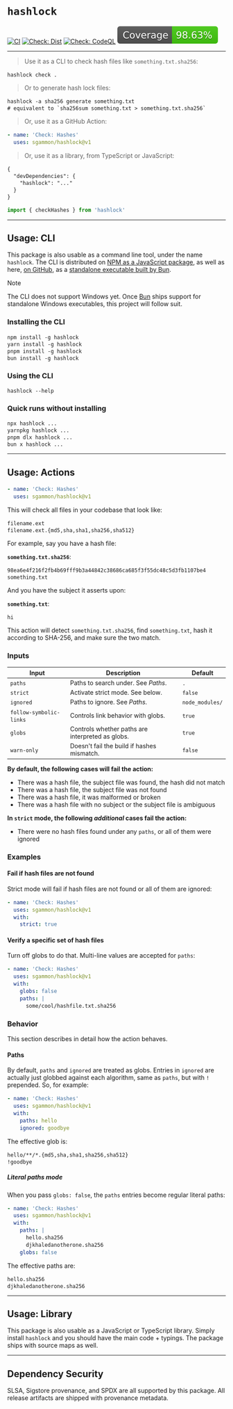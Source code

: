 # `hashlock`

[![CI](https://github.com/sgammon/hashlock/actions/workflows/on.push.yml/badge.svg)](https://github.com/sgammon/hashlock/actions/workflows/on.push.yml)
[![Check: Dist](https://github.com/sgammon/hashlock/actions/workflows/check.dist.yml/badge.svg)](https://github.com/sgammon/hashlock/actions/workflows/check.dist.yml)
[![Check: CodeQL](https://github.com/sgammon/hashlock/actions/workflows/check.codeql-analysis.yml/badge.svg)](https://github.com/sgammon/hashlock/actions/workflows/check.codeql-analysis.yml)
[![Coverage](./badges/coverage.svg)](./badges/coverage.svg)

---

> Use it as a CLI to check hash files like `something.txt.sha256`:

```shell
hashlock check .
```

> Or to generate hash lock files:

```shell
hashlock -a sha256 generate something.txt
# equivalent to `sha256sum something.txt > something.txt.sha256`
```

> Or, use it as a GitHub Action:

```yaml
- name: 'Check: Hashes'
  uses: sgammon/hashlock@v1
```

> Or, use it as a library, from TypeScript or JavaScript:

```
{
  "devDependencies": {
    "hashlock": "..."
  }
}
```

```javascript
import { checkHashes } from 'hashlock'
```

---

## Usage: CLI

This package is also usable as a command line tool, under the name `hashlock`.
The CLI is distributed on
[NPM as a JavaScript package](https://www.npmjs.com/package/hashlock), as well
as here, [on GitHub](https://github.com/sgammon/hashlock/releases), as a
[standalone executable built by Bun](https://bun.sh/docs/bundler/executables).

> [!NOTE]
> The CLI does not support Windows yet. Once [Bun](https://github.com/oven-sh/bun/issues/43) ships
> support for standalone Windows executables, this project will follow suit.

### Installing the CLI

```
npm install -g hashlock
yarn install -g hashlock
pnpm install -g hashlock
bun install -g hashlock
```

### Using the CLI

```
hashlock --help
```

### Quick runs without installing

```
npx hashlock ...
yarnpkg hashlock ...
pnpm dlx hashlock ...
bun x hashlock ...
```

---

## Usage: Actions

```yaml
- name: 'Check: Hashes'
  uses: sgammon/hashlock@v1
```

This will check all files in your codebase that look like:

```
filename.ext
filename.ext.{md5,sha,sha1,sha256,sha512}
```

For example, say you have a hash file:

**`something.txt.sha256`**:

```
98ea6e4f216f2fb4b69fff9b3a44842c38686ca685f3f55dc48c5d3fb1107be4  something.txt
```

And you have the subject it asserts upon:

**`something.txt`**:

```
hi
```

This action will detect `something.txt.sha256`, find `something.txt`, hash it
according to SHA-256, and make sure the two match.

### Inputs

| Input                   | Description                                      | Default         |
| ----------------------- | ------------------------------------------------ | --------------- |
| `paths`                 | Paths to search under. See _Paths_.              | `.`             |
| `strict`                | Activate strict mode. See below.                 | `false`         |
| `ignored`               | Paths to ignore. See _Paths_.                    | `node_modules/` |
| `follow-symbolic-links` | Controls link behavior with globs.               | `true`          |
| `globs`                 | Controls whether paths are interpreted as globs. | `true`          |
| `warn-only`             | Doesn't fail the build if hashes mismatch.       | `false`         |

**By default, the following cases will fail the action:**

- There was a hash file, the subject file was found, the hash did not match
- There was a hash file, the subject file was not found
- There was a hash file, it was malformed or broken
- There was a hash file with no subject or the subject file is ambiguous

**In `strict` mode, the following _additional_ cases fail the action:**

- There were no hash files found under any `paths`, or all of them were ignored

### Examples

#### Fail if hash files are not found

Strict mode will fail if hash files are not found or all of them are ignored:

```yaml
- name: 'Check: Hashes'
  uses: sgammon/hashlock@v1
  with:
    strict: true
```

#### Verify a specific set of hash files

Turn off globs to do that. Multi-line values are accepted for `paths`:

```yaml
- name: 'Check: Hashes'
  uses: sgammon/hashlock@v1
  with:
    globs: false
    paths: |
      some/cool/hashfile.txt.sha256
```

### Behavior

This section describes in detail how the action behaves.

#### Paths

By default, `paths` and `ignored` are treated as globs. Entries in `ignored` are
actually just globbed against each algorithm, same as `paths`, but with `!`
prepended. So, for example:

```yaml
- name: 'Check: Hashes'
  uses: sgammon/hashlock@v1
  with:
    paths: hello
    ignored: goodbye
```

The effective glob is:

```
hello/**/*.{md5,sha,sha1,sha256,sha512}
!goodbye
```

##### Literal paths mode

When you pass `globs: false`, the `paths` entries become regular literal paths:

```yaml
- name: 'Check: Hashes'
  uses: sgammon/hashlock@v1
  with:
    paths: |
      hello.sha256
      djkhaledanotherone.sha256
    globs: false
```

The effective paths are:

```text
hello.sha256
djkhaledanotherone.sha256
```

---

## Usage: Library

This package is also usable as a JavaScript or TypeScript library. Simply
install `hashlock` and you should have the main code + typings. The package
ships with source maps as well.

---

## Dependency Security

SLSA, Sigstore provenance, and SPDX are all supported by this package. All
release artifacts are shipped with provenance metadata.
